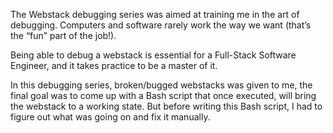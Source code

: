 The Webstack debugging series was aimed at training me in the art of debugging. Computers and software rarely work the way we want (that’s the “fun” part of the job!).

Being able to debug a webstack is essential for a Full-Stack Software Engineer, and it takes practice to be a master of it.

In this debugging series, broken/bugged webstacks was given to me, the final goal was to come up with a Bash script that once executed, will bring the webstack to a working state. But before writing this Bash script, I had to figure out what was going on and fix it manually.
